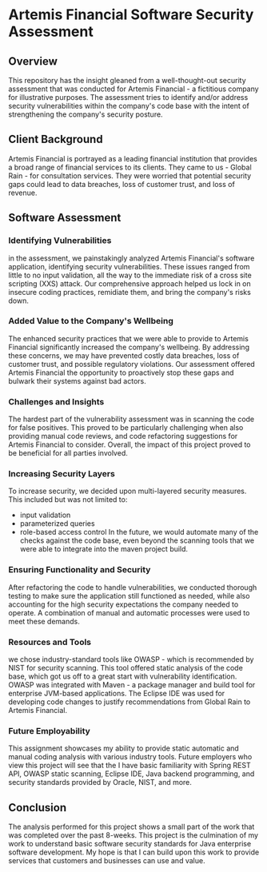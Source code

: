 # Artemis Financial Software Security Assessment
## Overview
This repository has the insight gleaned from a well-thought-out security assessment that was conducted for Artemis Financial - a fictitious company for illustrative purposes. The assessment tries to identify and/or address security vulnerabilities within the company's code base with the intent of strengthening the company's security posture.

## Client Background
Artemis Financial is portrayed as a leading financial institution that provides a broad range of financial services to its clients. They came to us - Global Rain - for consultation services. They were worried that potential security gaps could lead to data breaches, loss of customer trust, and loss of revenue.

## Software Assessment

### Identifying Vulnerabilities
in the assessment, we painstakingly analyzed Artemis Financial's software application, identifying security vulnerabilities. These issues ranged from little to no input validation, all the way to the immediate risk of a cross site scripting (XXS) attack. Our comprehensive approach helped us lock in on insecure coding practices, remidiate them, and bring the company's risks down. 

### Added Value to the Company's Wellbeing
The enhanced security practices that we were able to provide to Artemis Financial significantly increased the company's wellbeing. By addressing these concerns, we may have prevented costly data breaches, loss of customer trust, and possible regulatory violations. Our assessment offered Artemis Financial the opportunity to proactively stop these gaps and bulwark their systems against bad actors.

### Challenges and Insights
The hardest part of the vulnerability assessment was in scanning the code for false positives. This proved to be particularly challenging when also providing manual code reviews, and code refactoring suggestions for Artemis Financial to consider. Overall, the impact of this project proved to be beneficial for all parties involved.

### Increasing Security Layers
To increase security, we decided upon multi-layered security measures. This included but was not limited to:
- input validation
- parameterized queries
- role-based access control
In the future, we would automate many of the checks against the code base, even beyond the scanning tools that we were able to integrate into the maven project build.

### Ensuring Functionality and Security
After refactoring the code to handle vulnerabilities, we conducted thorough testing to make sure the application still functioned as needed, while also accounting for the high security expectations the company needed to operate. A combination of manual and automatic processes were used to meet these demands.

### Resources and Tools
we chose industry-standard tools like OWASP - which is recommended by NIST for security scanning. This tool offered static analysis of the code base, which got us off to a great start with vulnerability identification. OWASP was integrated with Maven - a package manager and build tool for enterprise JVM-based applications. The Eclipse IDE was used for developing code changes to justify recommendations from Global Rain to Artemis Financial.

### Future Employability
This assignment showcases my ability to provide static automatic and manual coding analysis with various industry tools. Future employers who view this project will see that the I have basic familiarity with Spring REST API, OWASP static scanning, Eclipse IDE, Java backend programming, and security standards provided by Oracle, NIST, and more.

## Conclusion
The analysis performed for this project shows a small part of the work that was completed over the past 8-weeks. This project is the culmination of my work to understand basic software security standards for Java enterprise software development. My hope is that I can build upon this work to provide services that customers and businesses can use and value.
